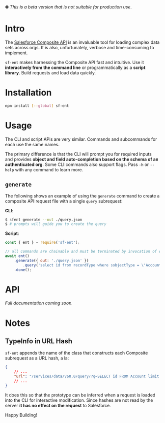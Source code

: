 
⛔ _This is a beta version that is not suitable for production use_. 

# Intro 

<!--
> _It is a lovely language, but it takes a very long time to say anything in it, because we do not say anything in it, unless it is worth taking a long time to say, and to listen to._ -->

The [Salesforce Composite API](https://developer.salesforce.com/docs/atlas.en-us.api_rest.meta/api_rest/resources_composite_composite.htm) is an invaluable tool for loading complex data sets across orgs. It is also, unfortunately, verbose and time-consuming to implement.

`sf-ent` makes harnessing the Composite API fast and intuitive. Use it **interactively from the command line** or programmatically as a **script library**. Build requests and load data quickly.

# Installation

```sh
npm install [--global] sf-ent
```

# Usage

The CLI and script APIs are very similar. Commands and subcommands for each use the same names. 

The primary difference is that the CLI will prompt you for required inputs and provides **object and field auto-completion based on the schema of an authenticated org**. Some CLI commands also support flags. Pass `-h` or `--help` with any command to learn more.


## `generate`

The following shows an example of using the `generate` command to create a composite API request file with a single `query` subrequest:

**CLI**:

```sh
$ sfent generate --out ./query.json 
$ # prompts will guide you to create the query
```

**Script**:

```js
const { ent } = require('sf-ent');

// all commands are chainable and must be terminated by invocation of done(), returning a Promise that resolves to the command output
await ent()
    .generate({ out: './query.json' })
        .query('select id from recordType where sobjectType = \'Account\' and developerName = \'consumer\'')
    .done();
```

# API

_Full documentation coming soon._

# Notes

## TypeInfo in URL Hash <span id="urlTypeInfo"></span>

`sf-ent` appends the name of the class that constructs each Composite subrequest as a URL hash, a la:

```json
{
    // ...
    "url": "/services/data/v60.0/query/?q=SELECT id FROM Account limit 1#Query_github.com/kev4ev/sf-ent#urlTypeInfo"
    // ...
}
```

It does this so that the prototype can be inferred when a request is loaded into the CLI for interactive modification. Since hashes are not read by the server **it has no effect on the request** to Salesforce. 

Happy Building!

<!-- highlights:
 - async generator functions => for prompts
 - Promise extension => to allow synchronous API chaining in lib
 - Streams => generate preview
 - events => this is JS, after all
 - fun with Symbols => because why not
 -->